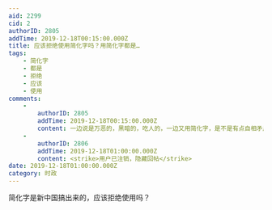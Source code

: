 ```yaml
---
aid: 2299
cid: 2
authorID: 2805
addTime: 2019-12-18T00:15:00.000Z
title: 应该拒绝使用简化字吗？用简化字都是…
tags:
    - 简化字
    - 都是
    - 拒绝
    - 应该
    - 使用
comments:
    -
        authorID: 2805
        addTime: 2019-12-18T00:15:00.000Z
        content: 一边说是万恶的，黑暗的，吃人的，一边又用简化字，是不是有点自相矛盾呢？
    -
        authorID: 2806
        addTime: 2019-12-18T01:00:00.000Z
        content: <strike>用户已注销，隐藏回帖</strike>
date: 2019-12-18T01:00:00.000Z
category: 时政
---
```


简化字是新中国搞出来的，应该拒绝使用吗？
